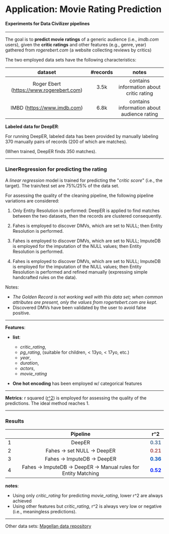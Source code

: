 # Application: Movie Rating Prediction
#### Experiments for Data Civilizer pipelines

-----

The goal is to **predict movie ratings** of a generic audience (i.e., *imdb.com* users), given the **critic ratings** and other features (e.g., genre, year) gathered from *rogerebert.com* (a website collecting reviews by critics)

The two employed data sets have the following characteristics:
    
|dataset|#records|notes|
|:--: |:--:|:--:|
|Roger Ebert (https://www.rogerebert.com) |3.5k|contains information about critic rating|
|IMBD (https://www.imdb.com) |6.8k|contains information about audience rating|


**Labeled data for DeepER**:

For running DeepER, labeled data has been provided by manually labeling 370 manually pairs of records (200 of which are matches).

(When trained, DeepER finds 350 matches).


-----

### LinerRegression for predicting the rating

A *linear regression* model is trained for predicting the "*critic score*" (i.e., the target).
The train/test set are 75%/25% of the data set.

For assessing the quality of the cleaning pipeline, the following pipeline variations are considered:

1. Only Entity Resolution is performed: DeepER is applied to find matches between the two datasets, then the records are clustered consequently.

2. Fahes is employed to discover DMVs, which are set to NULL; then Entity Resolution is performed.

3. Fahes is employed to discover DMVs, which are set to NULL; ImputeDB is employed for the imputation of the NULL values; then Entity Resolution is performed.

4. Fahes is employed to discover DMVs, which are set to NULL; ImputeDB is employed for the imputation of the NULL values; then Entity Resolution is performed and refined manually (expressing simple handcrafted rules on the data).

Notes:

- *The Golden Record is not working well with this data set; when common attributes are present, only the values from rogertebert.com are kept*.
- Discovered DMVs have been validated by the user to avoid false positive.

---


**Features**:

- **list**:
	- *critic_rating*,
	- *pg_rating*, (suitable for children, < 13yo, < 17yo, etc.)
	- *year*,
	- *duration*,
	- *actors*,
	- *movie_rating*

- **One hot encoding** has been employed w/ categorical features

---

**Metrics**: r squared ([r^2](https://en.wikipedia.org/wiki/Coefficient_of_determination)) is employed for assessing the quality of the predictions.
The ideal method reaches 1.

---

### Results

||Pipeline|**r^2**|
|:--:|:--:|:--:|
|1| DeepER| <span style="color:#557799">**0.31**</span> |
|2| Fahes -> set NULL -> DeepER | <span style="color:#AA5555">**0.21**</span> |
|3| Fahes -> ImputeDB -> DeepER      | <span style="color:#0055BB">**0.36**</span> |
|4| Fahes -> ImputeDB -> DeepER -> Manual rules for Entity Matching | <span style="color:#0022FF">**0.52**</span> |


**notes**:

- Using only *critic_rating* for predicting *movie_rating*, lower r^2 are always achieved
- Using other features but *critic_rating*, r^2 is always very low or negative (i.e., meaningless predictions).

---

Other data sets: [Magellan data repository](https://sites.google.com/site/anhaidgroup/useful-stuff/data)

